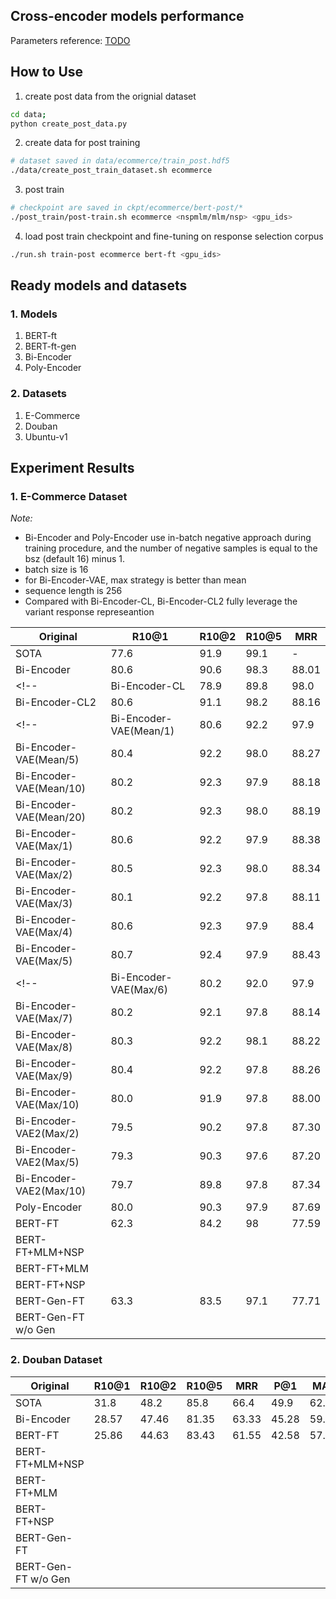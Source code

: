 ## Cross-encoder models performance

Parameters reference: [TODO](https://github.com/taesunwhang/UMS-ResSel/blob/635e37f5340faf5a37f3b1510a9402be18348c66/config/hparams.py)

## How to Use

1. create post data from the orignial dataset

```bash
cd data;
python create_post_data.py
```

2. create data for post training

```bash
# dataset saved in data/ecommerce/train_post.hdf5
./data/create_post_train_dataset.sh ecommerce
```

3. post train

```bash
# checkpoint are saved in ckpt/ecommerce/bert-post/*
./post_train/post-train.sh ecommerce <nspmlm/mlm/nsp> <gpu_ids>
```

4. load post train checkpoint and fine-tuning on response selection corpus

```bash
./run.sh train-post ecommerce bert-ft <gpu_ids>
```


## Ready models and datasets

### 1. Models
1. BERT-ft
2. BERT-ft-gen
3. Bi-Encoder
4. Poly-Encoder


### 2. Datasets
1. E-Commerce
2. Douban
3. Ubuntu-v1


## Experiment Results
### 1. E-Commerce Dataset

_Note:_
* Bi-Encoder and Poly-Encoder use in-batch negative approach during training procedure, and the number of negative samples is equal to the bsz (default 16) minus 1.
* batch size is 16
* for Bi-Encoder-VAE, max strategy is better than mean
* sequence length is 256
* Compared with Bi-Encoder-CL, Bi-Encoder-CL2 fully leverage the variant response represeantion

| Original       | R10@1 | R10@2 | R10@5 | MRR    |
| -------------- | ----- | ----- | ----- | ------ |
| SOTA           | 77.6  | 91.9  | 99.1  | -      |
| Bi-Encoder     | 80.6  | 90.6  | 98.3  | 88.01  |
<!--| Bi-Encoder-CL  | 78.9  | 89.8  | 98.0  | 86.95  |-->
| Bi-Encoder-CL2 | 80.6  | 91.1  | 98.2  | 88.16  |
<!--| Bi-Encoder-VAE(Mean/1) | 80.6  | 92.2  | 97.9  | 88.38  |
| Bi-Encoder-VAE(Mean/5) | 80.4  | 92.2  | 98.0  | 88.27  |
| Bi-Encoder-VAE(Mean/10) | 80.2  | 92.3  | 97.9  | 88.18  |
| Bi-Encoder-VAE(Mean/20) | 80.2  | 92.3  | 98.0  | 88.19  |
| Bi-Encoder-VAE(Max/1)  | 80.6  | 92.2  | 97.9  | 88.38  |
| Bi-Encoder-VAE(Max/2)  | 80.5  | 92.3  | 98.0  | 88.34  |
| Bi-Encoder-VAE(Max/3)  | 80.1  | 92.2  | 97.8  | 88.11  |
| Bi-Encoder-VAE(Max/4)  | 80.6  | 92.3  | 97.9  | 88.4   |-->
| Bi-Encoder-VAE(Max/5)  | 80.7  | 92.4  | 97.9  | 88.43  |
<!--| Bi-Encoder-VAE(Max/6)  | 80.2  | 92.0  | 97.9  | 88.15  |
| Bi-Encoder-VAE(Max/7)  | 80.2  | 92.1  | 97.8  | 88.14  |
| Bi-Encoder-VAE(Max/8)  | 80.3  | 92.2  | 98.1  | 88.22  |
| Bi-Encoder-VAE(Max/9)  | 80.4  | 92.2  | 97.8  | 88.26  |
| Bi-Encoder-VAE(Max/10) | 80.0  | 91.9  | 97.8  | 88.00  |
| Bi-Encoder-VAE2(Max/2) | 79.5  | 90.2  | 97.8  | 87.30  |
| Bi-Encoder-VAE2(Max/5) | 79.3  | 90.3  | 97.6  | 87.20  |-->
| Bi-Encoder-VAE2(Max/10)| 79.7  | 89.8  | 97.8  | 87.34  |
| Poly-Encoder   | 80.0  | 90.3  | 97.9  | 87.69  |
| BERT-FT        | 62.3  | 84.2  | 98    | 77.59  |
| BERT-FT+MLM+NSP|       |       |       |        |
| BERT-FT+MLM    |       |       |       |        |
| BERT-FT+NSP    |       |       |       |        |
| BERT-Gen-FT    | 63.3  | 83.5  | 97.1  | 77.71  |
| BERT-Gen-FT w/o Gen | | | | |

<!--
| Adversarial   | R10@1 | R10@2 | R10@5 | MRR    |
| ------------- | ----- | ----- | ----- | ------ |
| BERT-FT       | 37.4  | 73.4  | 97.6  | 62.84  |
| BERT-Gen-FT   | 44.1  | 74.8  | 96.1  | 66.23  |
| BERT-Gen-FT w/o Gen | | | | |-->

### 2. Douban Dataset

| Original       | R10@1 | R10@2 | R10@5 | MRR   |  P@1  |  MAP  |
| -------------- | ----- | ----- | ----- | ----- | ----- | ----- |
| SOTA           | 31.8  | 48.2  | 85.8  | 66.4  | 49.9  | 62.5  |
| Bi-Encoder     | 28.57 | 47.46 | 81.35 | 63.33 | 45.28 | 59.6  |
| BERT-FT        | 25.86 | 44.63 | 83.43 | 61.55 | 42.58 | 57.59 |
| BERT-FT+MLM+NSP|       |       |       |       |       |       |
| BERT-FT+MLM    |       |       |       |       |       |       |
| BERT-FT+NSP    |       |       |       |       |       |       |
| BERT-Gen-FT    |       |       |       |       |       |       |
| BERT-Gen-FT w/o Gen |      |      |      |      |     |     |

<!--
| Adversarial   | R10@1 | R10@2 | R10@5 | MRR    |  P@1  | MAP  |
| ------------- | ----- | ----- | ----- | ------ | ----- | ---- |
| BERT-FT       |  |  |  |  |       |      |
| BERT-Gen-FT   |  |  |  |  |       |      |
| BERT-Gen-FT w/o Gen | | | | |-->
